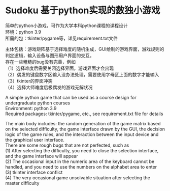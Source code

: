 # Sudoku 基于python实现的数独小游戏
简单的python小游戏，可作为大学本科python课程的课程设计  
环境：python 3.9  
所需的包：tkinter/pygame等，详见requirement.txt文件  

主体包括：游戏矩阵基于选择难度的随机生成，GUI绘制的游戏界面，游戏规则的判定逻辑，输入设备与图形用户界面的交互。  
存在一些粗糙的bug没有完善，例如  
（1）选择难度后需要关闭选择界面，游戏界面才会出现  
（2）偶发的键盘数字区输入没办法处理，需要使用字母区上面的数字才能输入  
（3）tkinter的界面冲突  
（4）选择大师难度后极偶发的游戏无解状况  
  
A simple python game that can be used as a course design for undergraduate python courses  
Environment: python 3.9  
Required packages: tkinter/pygame, etc., see requirement.txt file for details  
  
The main body includes: the random generation of the game matrix based on the selected difficulty, the game interface drawn by the GUI, the decision logic of the game rules, and the interaction between the input device and the graphical user interface.  
There are some rough bugs that are not perfected, such as  
(1) After selecting the difficulty, you need to close the selection interface, and the game interface will appear  
(2) The occasional input in the numeric area of the keyboard cannot be handled, and you need to use the numbers on the alphabet area to enter  
(3) tkinter interface conflict  
(4) The very occasional game unsolvable situation after selecting the master difficulty  
